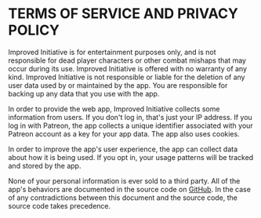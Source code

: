 # TERMS OF SERVICE AND PRIVACY POLICY
Improved Initiative is for entertainment purposes only, and is not responsible for dead player characters or other combat mishaps that may occur during its use. Improved Initiative is offered with no warranty of any kind. Improved Initiative is not responsible or liable for the deletion of any user data used by or maintained by the app. You are responsible for backing up any data that you use with the app.

In order to provide the web app, Improved Initiative collects some information from users. If you don't log in, that's just your IP address. If you log in with Patreon, the app collects a unique identifier associated with your Patreon account as a key for your app data. The app also uses cookies.

In order to improve the app's user experience, the app can collect data about how it is being used. If you opt in, your usage patterns will be tracked and stored by the app.

None of your personal information is ever sold to a third party. All of the app's behaviors are documented in the source code on [GitHub](https://github.com/cynicaloptimist/improved-initiative). In the case of any contradictions between this document and the source code, the source code takes precedence.